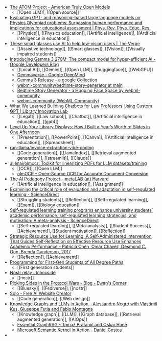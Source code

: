 - [The ATOM Project - American Truly Open Models](https://www.atomproject.ai/)
	- [[Open LLM]], [[Open source]]
- [Evaluating GPT- and reasoning-based large language models on Physics Olympiad problems: Surpassing human performance and implications for educational assessment | Phys. Rev. Phys. Educ. Res.](https://journals.aps.org/prper/abstract/10.1103/6fmx-bsnl)
	- [[Physics]], [[Physics education]], [[Artificial intelligence]], [[Artificial intelligence in education]]
- [These smart glasses use AI to help low-vision users | The Verge](https://www.theverge.com/news/759160/ally-solos-smart-glasses-ai-envision-low-vision)
	- [[Assistive technology]], [[Smart glasses]], [[Vision]], [[Visually impaired students]]
- [Introducing Gemma 3 270M: The compact model for hyper-efficient AI - Google Developers Blog](https://developers.googleblog.com/en/introducing-gemma-3-270m/)
	- [[Local AI]], [[Gemini]], [[Open LLM]], [[huggingface]], [[WebGPU]]
	- [Gemmaverse - Google DeepMind](https://deepmind.google/models/gemma/gemmaverse/)
	- [Gemma 3 Release - a google Collection](https://huggingface.co/collections/google/gemma-3-release-67c6c6f89c4f76621268bb6d)
	- [webml-community/bedtime-story-generator at main](https://huggingface.co/spaces/webml-community/bedtime-story-generator/tree/main)
	- [Bedtime Story Generator - a Hugging Face Space by webml-community](https://huggingface.co/spaces/webml-community/bedtime-story-generator)
	- [webml-community (WebML Community)](https://huggingface.co/webml-community)
- [What We Learned Building Chatbots for Law Professors Using Custom GPT | Library Innovation Lab](https://lil.law.harvard.edu/blog/2025/02/15/what-we-learned-building-chatbots-for-law-professors-using-custom-gpt/)
	- [[Legal]], [[Law school]], [[Chatbot]], [[Artificial intelligence in education]], [[gpt4]]
- [Level Up Your Library Displays: How I Built a Year’s Worth of Slides in One Afternoon](https://aischoollibrarian.substack.com/p/level-up-your-library-displays-how?r=u0wmi&triedRedirect=true)
	- [[Presentation]], [[PowerPoint]], [[Canva]], [[Artificial intelligence in education]], [[Spreadsheet]]
- [run-llama/invoice-extraction-vibe-coding](https://github.com/run-llama/invoice-extraction-vibe-coding)
	- [[Code generation]], [[LlamaIndex]], [[Retrieval augmented generation]], [[streamlit]], [[Claude]]
- [allenai/olmocr: Toolkit for linearizing PDFs for LLM datasets/training](https://github.com/allenai/olmocr)
	- [[OCR]], [[Open LLM]]
	- [olmOCR – Open-Source OCR for Accurate Document Conversion](https://olmocr.allenai.org/)
- [The AI Pedagogy Project – metaLAB (at) Harvard](https://aipedagogy.org/)
	- [[Artificial intelligence in education]], [[Assignment]]
- [Examining the critical role of evaluation and adaptation in self-regulated learning - ScienceDirect](https://www.sciencedirect.com/science/article/pii/S0361476X21000862?via%3Dihub)
	- [[Struggling students]], [[Reflection]], [[Self-regulated learning]], [[Exam]], [[Biology education]]
- [Self-regulated learning training programs enhance university students’ academic performance, self-regulated learning strategies, and motivation: A meta-analysis - ScienceDirect](https://www.sciencedirect.com/science/article/abs/pii/S0361476X21000357?via%3Dihub)
	- [[Self-regulated learning]], [[Meta-analysis]], [[Student Success]], [[Achievement]], [[Student motivation]], [[Reflection]]
- [Strategic Resource Use for Learning: A Self-Administered Intervention That Guides Self-Reflection on Effective Resource Use Enhances Academic Performance - Patricia Chen, Omar Chavez, Desmond C. Ong, Brenda Gunderson, 2017](https://journals.sagepub.com/doi/10.1177/0956797617696456)
	- [[Reflection]], [[Achievement]]
- [Programming for First-Gen Students of All Degree Paths](https://www.insidehighered.com/news/student-success/college-experience/2025/08/14/programming-first-gen-students-all-degree-paths)
	- [[First generation students]]
- [Nostr relay : tchncs.de](https://tchncs.de/en/nostr)
	- [[nostr]]
- [Picking Sides in the Protocol Wars - Blog - Ewan's Corner](https://ewancroft.uk/blog/3lvzrtkwttz2p)
	- [[Bluesky]], [[Fediverse]], [[nostr]]
- [Solo - Free AI Website Creator](https://soloist.ai/)
	- [[Code generation]], [[Web design]]
- [Knowledge Graphs and LLMs in Action - Alessandro Negro with Vlastimil Kus, Giuseppe Futia and Fabio Montagna](https://www.manning.com/books/knowledge-graphs-and-llms-in-action)
	- [[Knowledge graph]], [[LLM]], [[Graph database]], [[Retrieval augmented generation]], [[AIOps]]
	- [Essential GraphRAG - Tomaž Bratanič and Oskar Hane](https://www.manning.com/books/essential-graphrag)
	- [Microsoft Semantic Kernel in Action - Daniel Costea](https://www.manning.com/books/microsoft-semantic-kernel-in-action)
-